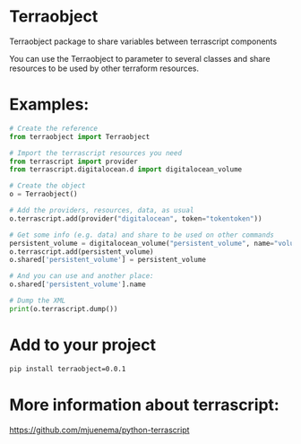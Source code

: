 # Terraobject

Terraobject package to share variables between terrascript components

You can use the Terraobject to parameter to several classes and share resources to be used by other terraform resources. 

# Examples:

```python
# Create the reference
from terraobject import Terraobject

# Import the terrascript resources you need
from terrascript import provider
from terrascript.digitalocean.d import digitalocean_volume

# Create the object
o = Terraobject()

# Add the providers, resources, data, as usual
o.terrascript.add(provider("digitalocean", token="tokentoken"))

# Get some info (e.g. data) and share to be used on other commands
persistent_volume = digitalocean_volume("persistent_volume", name="volume-nyc3-01", region="abc")
o.terrascript.add(persistent_volume)
o.shared['persistent_volume'] = persistent_volume

# And you can use and another place:
o.shared['persistent_volume'].name

# Dump the XML
print(o.terrascript.dump())
```

# Add to your project

```bash
pip install terraobject=0.0.1
```

# More information about terrascript:
https://github.com/mjuenema/python-terrascript

